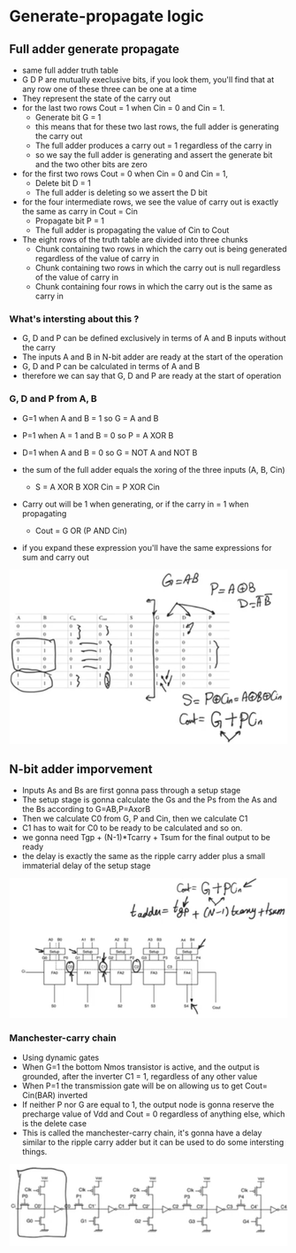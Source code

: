 # Generate-propagate logic 

## Full adder generate propagate
- same full adder truth table 
- G D P are mutually execlusive bits, if you look them, you'll find that at any row one of these three can be one at a time 
- They represent the state of the carry out
- for the last two rows Cout = 1 when Cin = 0 and Cin = 1. 
    - Generate bit G = 1  
    - this means that for these two last rows, the full adder is generating the carry out
    - The full adder produces a carry out = 1 regardless of the carry in
    - so we say the full adder is generating and assert the generate bit and the two other bits are zero
- for the first two rows Cout = 0 when Cin = 0 and Cin = 1, 
    - Delete bit D = 1 
    - The full adder is deleting so we assert the D bit
- for the four intermediate rows, we see the value of carry out is exactly the same as carry in Cout = Cin
    - Propagate bit P = 1
    - The full adder is propagating the value of Cin to Cout
- The eight rows of the truth table are divided into three chunks
    - Chunk containing two rows  in which the carry out is being generated regardless of the value of carry in
    - Chunk containing two rows  in which the carry out is null regardless of the value of carry in
    - Chunk containing four rows  in which the carry out is the same as carry in

### What's intersting about this ? 
- G, D and P can be defined exclusively in terms of A and B inputs without the carry
- The inputs A and B in N-bit adder are ready at the start of the operation
- G, D and P can be calculated in terms of A and B
- therefore we can say that G, D and P are ready at the start of operation

### G, D and P from A, B
- G=1 when A and B = 1 so G = A and B
- P=1 when A = 1 and B = 0 so P = A XOR B
- D=1 when A and B = 0 so G = NOT A and NOT B

- the sum of the full adder equals the xoring of the three inputs (A, B, Cin)
    - S = A XOR B XOR Cin = P XOR Cin
- Carry out will be 1 when generating, or if the carry in = 1 when propagating
    - Cout = G OR (P AND Cin)
- if you expand these expression you'll have the same expressions for sum and carry out

![full-adder-generate-propagate-truth-table](imgs/generate-propagate/full-adder-generate-propagate-truth-table.png)

## N-bit adder imporvement
- Inputs As and Bs are first gonna pass through a setup stage 
- The setup stage is gonna calculate the Gs and the Ps from the As and the Bs according to G=AB,P=AxorB 
- Then we calculate C0 from G, P and Cin, then we calculate C1
- C1 has to wait for C0 to be ready to be calculated and so on.
- we gonna need  Tgp + (N-1)*Tcarry + Tsum for the final output to be ready
- the delay is exactly the same as the ripple carry adder plus a small immaterial delay of the setup stage

![full-adder-generate-propagate](imgs/generate-propagate/full-adder-generate-propagate.png)

### Manchester-carry chain
- Using dynamic gates
- When G=1 the bottom Nmos transistor is active, and the output is grounded, after the inverter C1 = 1, regardless of any other value
- When P=1 the transmission gate will be on allowing us to get Cout= Cin(BAR) inverted
- If neither P nor G are equal to 1, the output node is gonna reserve the precharge value of Vdd and Cout = 0 regardless of anything else, which is the delete case
- This is called the manchester-carry chain, it's gonna have a delay similar to the ripple carry adder but it can be used to do some intersting things.

![manchester-carry-chain](imgs/generate-propagate/manchester-carry-chain.png)
